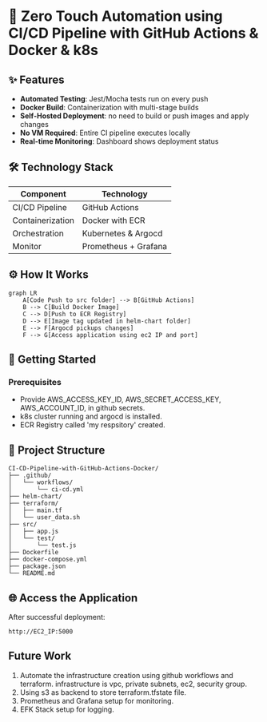 # 🚀 Zero Touch Automation using CI/CD Pipeline with GitHub Actions & Docker & k8s


## ✨ Features

- **Automated Testing**: Jest/Mocha tests run on every push
- **Docker Build**: Containerization with multi-stage builds
- **Self-Hosted Deployment**: no need to build or push images and apply changes
- **No VM Required**: Entire CI pipeline executes locally
- **Real-time Monitoring**: Dashboard shows deployment status

## 🛠️ Technology Stack

| Component             | Technology                          |
|-----------------------|-------------------------------------|
| CI/CD Pipeline        | GitHub Actions                      |
| Containerization      | Docker with ECR                     |
| Orchestration         | Kubernetes & Argocd                 |
| Monitor               | Prometheus + Grafana                |


## ⚙️ How It Works

```mermaid
graph LR
    A[Code Push to src folder] --> B[GitHub Actions]
    B --> C[Build Docker Image]
    C --> D[Push to ECR Registry]
    D --> E[Image tag updated in helm-chart folder]
    E --> F[Argocd pickups changes]
    F --> G[Access application using ec2 IP and port]
```

## 🚀 Getting Started

### Prerequisites
- Provide AWS_ACCESS_KEY_ID, AWS_SECRET_ACCESS_KEY, AWS_ACCOUNT_ID, in github secrets.
- k8s cluster running and argocd is installed.
- ECR Registry called 'my respsitory' created.



## 📂 Project Structure
```
CI-CD-Pipeline-with-GitHub-Actions-Docker/
├── .github/
│   └── workflows/
│       └── ci-cd.yml
├── helm-chart/
├── terraform/
│   ├── main.tf
│   └── user_data.sh 
├── src/
│   ├── app.js
│   └── test/
│       └── test.js
├── Dockerfile
├── docker-compose.yml
├── package.json
└── README.md
```

## 🌐 Access the Application
After successful deployment:
```
http://EC2_IP:5000
```
## Future Work
1. Automate the infrastructure creation using github workflows and terraform.
infrastructure is vpc, private subnets, ec2, security group. 
2. Using s3 as backend to store terraform.tfstate file.
3. Prometheus and Grafana setup for monitoring.
4. EFK Stack setup for logging.

